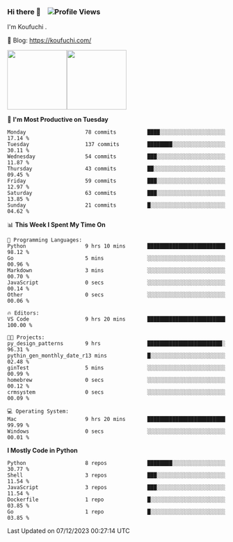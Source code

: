 ### Hi there 👋 &nbsp;&nbsp; ![Profile Views](http://img.shields.io/badge/Profile%20Views-1222-blue)

I'm Koufuchi . 

📔 Blog: <https://koufuchi.com/>

<img align="" height="137px" src="https://github-readme-stats-seven-nu-30.vercel.app/api?username=Koufuchi&hide=issues,contribs&show_icons=true&line_height=21&theme=radical&locale=en" /><img align="" height="137px" src="https://github-readme-stats-seven-nu-30.vercel.app/api/top-langs/?username=Koufuchi&layout=compact&hide=blade,html,css,pug,scss&theme=radical&locale=en" />

<!--START_SECTION:waka-->
📅 **I'm Most Productive on Tuesday** 

```text
Monday                   78 commits          ████░░░░░░░░░░░░░░░░░░░░░   17.14 % 
Tuesday                  137 commits         ████████░░░░░░░░░░░░░░░░░   30.11 % 
Wednesday                54 commits          ███░░░░░░░░░░░░░░░░░░░░░░   11.87 % 
Thursday                 43 commits          ██░░░░░░░░░░░░░░░░░░░░░░░   09.45 % 
Friday                   59 commits          ███░░░░░░░░░░░░░░░░░░░░░░   12.97 % 
Saturday                 63 commits          ███░░░░░░░░░░░░░░░░░░░░░░   13.85 % 
Sunday                   21 commits          █░░░░░░░░░░░░░░░░░░░░░░░░   04.62 % 
```


📊 **This Week I Spent My Time On** 

```text
💬 Programming Languages: 
Python                   9 hrs 10 mins       █████████████████████████   98.12 % 
Go                       5 mins              ░░░░░░░░░░░░░░░░░░░░░░░░░   00.96 % 
Markdown                 3 mins              ░░░░░░░░░░░░░░░░░░░░░░░░░   00.70 % 
JavaScript               0 secs              ░░░░░░░░░░░░░░░░░░░░░░░░░   00.14 % 
Other                    0 secs              ░░░░░░░░░░░░░░░░░░░░░░░░░   00.06 % 

🔥 Editors: 
VS Code                  9 hrs 20 mins       █████████████████████████   100.00 % 

🐱‍💻 Projects: 
py_design_patterns       9 hrs               ████████████████████████░   96.31 % 
pythin_gen_monthly_date_r13 mins             █░░░░░░░░░░░░░░░░░░░░░░░░   02.48 % 
ginTest                  5 mins              ░░░░░░░░░░░░░░░░░░░░░░░░░   00.99 % 
homebrew                 0 secs              ░░░░░░░░░░░░░░░░░░░░░░░░░   00.12 % 
crmsystem                0 secs              ░░░░░░░░░░░░░░░░░░░░░░░░░   00.09 % 

💻 Operating System: 
Mac                      9 hrs 20 mins       █████████████████████████   99.99 % 
Windows                  0 secs              ░░░░░░░░░░░░░░░░░░░░░░░░░   00.01 % 
```

**I Mostly Code in Python** 

```text
Python                   8 repos             ████████░░░░░░░░░░░░░░░░░   30.77 % 
Shell                    3 repos             ███░░░░░░░░░░░░░░░░░░░░░░   11.54 % 
JavaScript               3 repos             ███░░░░░░░░░░░░░░░░░░░░░░   11.54 % 
Dockerfile               1 repo              █░░░░░░░░░░░░░░░░░░░░░░░░   03.85 % 
Go                       1 repo              █░░░░░░░░░░░░░░░░░░░░░░░░   03.85 % 
```




 Last Updated on 07/12/2023 00:27:14 UTC
<!--END_SECTION:waka-->


